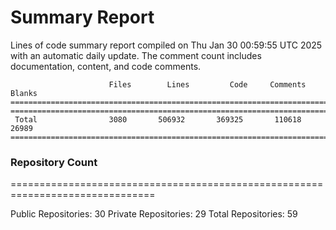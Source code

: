 # Summary Report
Lines of code summary report compiled on Thu Jan 30 00:59:55 UTC 2025 with an automatic daily update. The comment count includes documentation, content, and code comments.
```
                      Files        Lines         Code     Comments       Blanks
===============================================================================
===============================================================================
 Total                3080       506932       369325       110618        26989
===============================================================================
```

### Repository Count
===============================================================================

Public Repositories: 30
Private Repositories: 29
Total Repositories: 59

